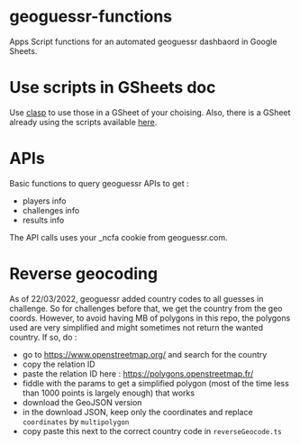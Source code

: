 # geoguessr-functions
Apps Script functions for an automated geoguessr dashbaord in Google Sheets.

# Use scripts in GSheets doc
Use [clasp](https://github.com/google/clasp) to use those in a GSheet of your choising.
Also, there is a GSheet already using the scripts available [here](https://docs.google.com/spreadsheets/d/1XXK58h0P4-QAeuJ5ezmwUTr-8CvKB5PxnVs1IaHYZ-M/edit?usp=sharing).

# APIs
Basic functions to query geoguessr APIs to get : 
- players info
- challenges info
- results info

The API calls uses your _ncfa cookie from geoguessr.com.

# Reverse geocoding
As of 22/03/2022, geoguessr added country codes to all guesses in challenge. So for challenges before that, we get the country from the geo coords.
However, to avoid having MB of polygons in this repo, the polygons used are very simplified and might sometimes not return the wanted country.
If so, do : 
- go to https://www.openstreetmap.org/ and search for the country
- copy the relation ID
- paste the relation ID here : https://polygons.openstreetmap.fr/
- fiddle with the params to get a simplified polygon (most of the time less than 1000 points is largely enough) that works
- download the GeoJSON version
- in the download JSON, keep only the coordinates and replace `coordinates` by `multipolygon`
- copy paste this next to the correct country code in `reverseGeocode.ts`